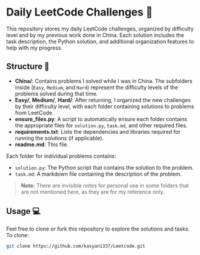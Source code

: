
# Daily LeetCode Challenges 🚀

This repository stores my daily LeetCode challenges, organized by difficulty level and by my previous work done in China. Each solution includes the task description, the Python solution, and additional organization features to help with my progress.

## Structure 📂


- **China/**: Contains problems I solved while I was in China. The subfolders inside (`Easy`, `Medium`, and `Hard`) represent the difficulty levels of the problems solved during that time.
- **Easy/**, **Medium/**, **Hard/**: After returning, I organized the new challenges by their difficulty level, with each folder containing solutions to problems from LeetCode.
- **ensure_files.py**: A script to automatically ensure each folder contains the appropriate files for `solution.py`, `task.md`, and other required files.
- **requirements.txt**: Lists the dependencies and libraries required for running the solutions (if applicable).
- **readme.md**: This file.

Each folder for individual problems contains:
- `solution.py`: The Python script that contains the solution to the problem.
- `task.md`: A markdown file containing the description of the problem.

> **Note:** There are invisible notes for personal use in some folders that are not mentioned here, as they are for my reference only.

## Usage 💻

Feel free to clone or fork this repository to explore the solutions and tasks. To clone:

```bash
git clone https://github.com/kasyan1337/Leetcode.git
```
